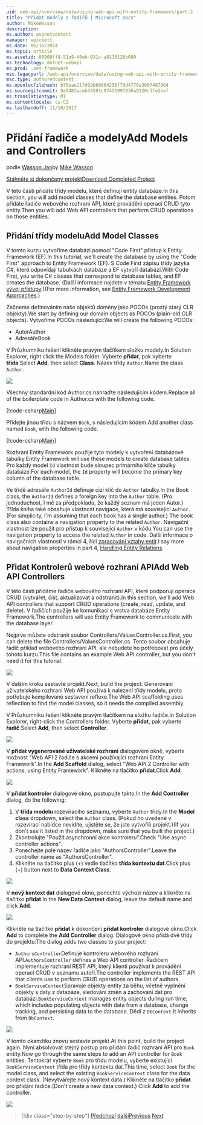 ```yaml
---
uid: web-api/overview/data/using-web-api-with-entity-framework/part-2
title: "Přidat modely a řadičů | Microsoft Docs"
author: MikeWasson
description: 
ms.author: aspnetcontent
manager: wpickett
ms.date: 06/16/2014
ms.topic: article
ms.assetid: 88908ff8-51a9-40eb-931c-a8139128b680
ms.technology: dotnet-webapi
ms.prod: .net-framework
msc.legacyurl: /web-api/overview/data/using-web-api-with-entity-framework/part-2
msc.type: authoredcontent
ms.openlocfilehash: b75eae11fd99b60864256f79d4770a3007487964
ms.sourcegitcommit: 9a9483aceb34591c97451997036a9120c3fe2baf
ms.translationtype: MT
ms.contentlocale: cs-CZ
ms.lasthandoff: 11/10/2017
---
```

<a name="add-models-and-controllers"></a><span data-ttu-id="b9b37-102">Přidání řadiče a modely</span><span class="sxs-lookup"><span data-stu-id="b9b37-102">Add Models and Controllers</span></span>
====================
<span data-ttu-id="b9b37-103">podle [Wasson Jan](https://github.com/MikeWasson)</span><span class="sxs-lookup"><span data-stu-id="b9b37-103">by [Mike Wasson](https://github.com/MikeWasson)</span></span>

[<span data-ttu-id="b9b37-104">Stáhněte si dokončený projekt</span><span class="sxs-lookup"><span data-stu-id="b9b37-104">Download Completed Project</span></span>](https://github.com/MikeWasson/BookService)

<span data-ttu-id="b9b37-105">V této části přidáte třídy modelu, které definují entity databáze.</span><span class="sxs-lookup"><span data-stu-id="b9b37-105">In this section, you will add model classes that define the database entities.</span></span> <span data-ttu-id="b9b37-106">Potom přidáte řadiče webového rozhraní API, které provádění operací CRUD tyto entity.</span><span class="sxs-lookup"><span data-stu-id="b9b37-106">Then you will add Web API controllers that perform CRUD operations on those entities.</span></span>

## <a name="add-model-classes"></a><span data-ttu-id="b9b37-107">Přidání třídy modelu</span><span class="sxs-lookup"><span data-stu-id="b9b37-107">Add Model Classes</span></span>

<span data-ttu-id="b9b37-108">V tomto kurzu vytvoříme databázi pomocí "Code First" přístup k Entity Framework (EF).</span><span class="sxs-lookup"><span data-stu-id="b9b37-108">In this tutorial, we'll create the database by using the "Code First" approach to Entity Framework (EF).</span></span> <span data-ttu-id="b9b37-109">S Code First zápisu třídy jazyka C#, které odpovídají tabulkách databáze a EF vytvoří databázi.</span><span class="sxs-lookup"><span data-stu-id="b9b37-109">With Code First, you write C# classes that correspond to database tables, and EF creates the database.</span></span> <span data-ttu-id="b9b37-110">(Další informace najdete v tématu [Entity Framework vývoj přístupy](https://msdn.microsoft.com/en-us/library/ms178359%28v=vs.110%29.aspx#dbfmfcf).)</span><span class="sxs-lookup"><span data-stu-id="b9b37-110">(For more information, see [Entity Framework Development Approaches](https://msdn.microsoft.com/en-us/library/ms178359%28v=vs.110%29.aspx#dbfmfcf).)</span></span>

<span data-ttu-id="b9b37-111">Začneme definováním naše objektů domény jako POCOs (prostý starý CLR objekty).</span><span class="sxs-lookup"><span data-stu-id="b9b37-111">We start by defining our domain objects as POCOs (plain-old CLR objects).</span></span> <span data-ttu-id="b9b37-112">Vytvoříme POCOs následující:</span><span class="sxs-lookup"><span data-stu-id="b9b37-112">We will create the following POCOs:</span></span>

- <span data-ttu-id="b9b37-113">Autor</span><span class="sxs-lookup"><span data-stu-id="b9b37-113">Author</span></span>
- <span data-ttu-id="b9b37-114">Adresáře</span><span class="sxs-lookup"><span data-stu-id="b9b37-114">Book</span></span>

<span data-ttu-id="b9b37-115">V Průzkumníku řešení klikněte pravým tlačítkem složku modely.</span><span class="sxs-lookup"><span data-stu-id="b9b37-115">In Solution Explorer, right click the Models folder.</span></span> <span data-ttu-id="b9b37-116">Vyberte **přidat**, pak vyberte **třída**.</span><span class="sxs-lookup"><span data-stu-id="b9b37-116">Select **Add**, then select **Class**.</span></span> <span data-ttu-id="b9b37-117">Název třídy `Author`.</span><span class="sxs-lookup"><span data-stu-id="b9b37-117">Name the class `Author`.</span></span>

![](part-2/_static/image1.png)

<span data-ttu-id="b9b37-118">Všechny standardní kód Author.cs nahraďte následujícím kódem.</span><span class="sxs-lookup"><span data-stu-id="b9b37-118">Replace all of the boilerplate code in Author.cs with the following code.</span></span>

[!code-csharp[Main](part-2/samples/sample1.cs)]

<span data-ttu-id="b9b37-119">Přidejte jinou třídu s názvem `Book`, s následujícím kódem.</span><span class="sxs-lookup"><span data-stu-id="b9b37-119">Add another class named `Book`, with the following code.</span></span>

[!code-csharp[Main](part-2/samples/sample2.cs)]

<span data-ttu-id="b9b37-120">Rozhraní Entity Framework použije tyto modely k vytvoření databázové tabulky.</span><span class="sxs-lookup"><span data-stu-id="b9b37-120">Entity Framework will use these models to create database tables.</span></span> <span data-ttu-id="b9b37-121">Pro každý model `Id` vlastnost bude sloupec primárního klíče tabulky databáze.</span><span class="sxs-lookup"><span data-stu-id="b9b37-121">For each model, the `Id` property will become the primary key column of the database table.</span></span>

<span data-ttu-id="b9b37-122">Ve třídě adresáře `AuthorId` definuje cizí klíč do `Author` tabulky.</span><span class="sxs-lookup"><span data-stu-id="b9b37-122">In the Book class, the `AuthorId` defines a foreign key into the `Author` table.</span></span> <span data-ttu-id="b9b37-123">(Pro jednoduchost, I mě za předpokladu, že každý seznam má jeden Autor.) Třída kniha také obsahuje vlastnost navigace, která má související `Author`.</span><span class="sxs-lookup"><span data-stu-id="b9b37-123">(For simplicity, I'm assuming that each book has a single author.) The book class also contains a navigation property to the related `Author`.</span></span> <span data-ttu-id="b9b37-124">Navigační vlastnost lze použít pro přístup k související `Author` v kódu.</span><span class="sxs-lookup"><span data-stu-id="b9b37-124">You can use the navigation property to access the related `Author` in code.</span></span> <span data-ttu-id="b9b37-125">Další informace o navigačních vlastností v rámci 4, říci [zpracování vztahy entit](part-4.md).</span><span class="sxs-lookup"><span data-stu-id="b9b37-125">I say more about navigation properties in part 4, [Handling Entity Relations](part-4.md).</span></span>

## <a name="add-web-api-controllers"></a><span data-ttu-id="b9b37-126">Přidat Kontrolerů webové rozhraní API</span><span class="sxs-lookup"><span data-stu-id="b9b37-126">Add Web API Controllers</span></span>

<span data-ttu-id="b9b37-127">V této části přidáme řadiče webového rozhraní API, které podporují operace CRUD (vytvářet, číst, aktualizovat a odstranit).</span><span class="sxs-lookup"><span data-stu-id="b9b37-127">In this section, we'll add Web API controllers that support CRUD operations (create, read, update, and delete).</span></span> <span data-ttu-id="b9b37-128">V řadičích použije ke komunikaci s vrstva databáze Entity Framework.</span><span class="sxs-lookup"><span data-stu-id="b9b37-128">The controllers will use Entity Framework to communicate with the database layer.</span></span>

<span data-ttu-id="b9b37-129">Nejprve můžete odstranit soubor Controllers/ValuesController.cs.</span><span class="sxs-lookup"><span data-stu-id="b9b37-129">First, you can delete the file Controllers/ValuesController.cs.</span></span> <span data-ttu-id="b9b37-130">Tento soubor obsahuje řadič příklad webového rozhraní API, ale nebudete ho potřebovat pro účely tohoto kurzu.</span><span class="sxs-lookup"><span data-stu-id="b9b37-130">This file contains an example Web API controller, but you don't need it for this tutorial.</span></span>

![](part-2/_static/image2.png)

<span data-ttu-id="b9b37-131">V dalším kroku sestavte projekt.</span><span class="sxs-lookup"><span data-stu-id="b9b37-131">Next, build the project.</span></span> <span data-ttu-id="b9b37-132">Generování uživatelského rozhraní Web API používá k nalezení třídy modelu, proto potřebuje kompilované sestavení reflexe.</span><span class="sxs-lookup"><span data-stu-id="b9b37-132">The Web API scaffolding uses reflection to find the model classes, so it needs the compiled assembly.</span></span>

<span data-ttu-id="b9b37-133">V Průzkumníku řešení klikněte pravým tlačítkem na složku řadiče.</span><span class="sxs-lookup"><span data-stu-id="b9b37-133">In Solution Explorer, right-click the Controllers folder.</span></span> <span data-ttu-id="b9b37-134">Vyberte **přidat**, pak vyberte **řadič**.</span><span class="sxs-lookup"><span data-stu-id="b9b37-134">Select **Add**, then select **Controller**.</span></span>

![](part-2/_static/image3.png)

<span data-ttu-id="b9b37-135">V **přidat vygenerované uživatelské rozhraní** dialogovém okně, vyberte možnost "Web API 2 řadiče s akcemi používající rozhraní Entity Framework".</span><span class="sxs-lookup"><span data-stu-id="b9b37-135">In the **Add Scaffold** dialog, select "Web API 2 Controller with actions, using Entity Framework".</span></span> <span data-ttu-id="b9b37-136">Klikněte na tlačítko **přidat**.</span><span class="sxs-lookup"><span data-stu-id="b9b37-136">Click **Add**.</span></span>

![](part-2/_static/image4.png)

<span data-ttu-id="b9b37-137">V **přidat kontroler** dialogové okno, postupujte takto:</span><span class="sxs-lookup"><span data-stu-id="b9b37-137">In the **Add Controller** dialog, do the following:</span></span>

1. <span data-ttu-id="b9b37-138">V **třída modelu** rozevíracího seznamu, vyberte `Author` třídy.</span><span class="sxs-lookup"><span data-stu-id="b9b37-138">In the **Model class** dropdown, select the `Author` class.</span></span> <span data-ttu-id="b9b37-139">(Pokud ho uvedené v rozevírací nabídce nevidíte, ujistěte se, že jste vytvořili projekt.)</span><span class="sxs-lookup"><span data-stu-id="b9b37-139">(If you don't see it listed in the dropdown, make sure that you built the project.)</span></span>
2. <span data-ttu-id="b9b37-140">Zkontrolujte "Použít asynchronní akce kontroleru".</span><span class="sxs-lookup"><span data-stu-id="b9b37-140">Check "Use async controller actions".</span></span>
3. <span data-ttu-id="b9b37-141">Ponechejte pole název řadiče jako &quot;AuthorsController&quot;.</span><span class="sxs-lookup"><span data-stu-id="b9b37-141">Leave the controller name as &quot;AuthorsController&quot;.</span></span>
4. <span data-ttu-id="b9b37-142">Klikněte na tlačítko plus (+) vedle tlačítko **třída kontextu dat**.</span><span class="sxs-lookup"><span data-stu-id="b9b37-142">Click plus (+) button next to **Data Context Class**.</span></span>

![](part-2/_static/image5.png)

<span data-ttu-id="b9b37-143">V **nový kontext dat** dialogové okno, ponechte výchozí název a klikněte na tlačítko **přidat**.</span><span class="sxs-lookup"><span data-stu-id="b9b37-143">In the **New Data Context** dialog, leave the default name and click **Add**.</span></span>

![](part-2/_static/image6.png)

<span data-ttu-id="b9b37-144">Klikněte na tlačítko **přidat** k dokončení **přidat kontroler** dialogové okno.</span><span class="sxs-lookup"><span data-stu-id="b9b37-144">Click **Add** to complete the **Add Controller** dialog.</span></span> <span data-ttu-id="b9b37-145">Dialogové okno přidá dvě třídy do projektu:</span><span class="sxs-lookup"><span data-stu-id="b9b37-145">The dialog adds two classes to your project:</span></span>

- <span data-ttu-id="b9b37-146">`AuthorsController`Definuje kontroleru webového rozhraní API.</span><span class="sxs-lookup"><span data-stu-id="b9b37-146">`AuthorsController` defines a Web API controller.</span></span> <span data-ttu-id="b9b37-147">Řadičem implementuje rozhraní REST API, který klienti používat k provádění operací CRUD v seznamu autoři.</span><span class="sxs-lookup"><span data-stu-id="b9b37-147">The controller implements the REST API that clients use to perform CRUD operations on the list of authors.</span></span>
- <span data-ttu-id="b9b37-148">`BookServiceContext`Spravuje objekty entity za běhu, včetně vyplnění objekty s daty z databáze, sledování změn a zachování dat pro databázi.</span><span class="sxs-lookup"><span data-stu-id="b9b37-148">`BookServiceContext` manages entity objects during run time, which includes populating objects with data from a database, change tracking, and persisting data to the database.</span></span> <span data-ttu-id="b9b37-149">Dědí z `DbContext`.</span><span class="sxs-lookup"><span data-stu-id="b9b37-149">It inherits from `DbContext`.</span></span>

![](part-2/_static/image7.png)

<span data-ttu-id="b9b37-150">V tomto okamžiku znovu sestavte projekt.</span><span class="sxs-lookup"><span data-stu-id="b9b37-150">At this point, build the project again.</span></span> <span data-ttu-id="b9b37-151">Nyní absolvovat stejný postup pro přidání řadič rozhraní API pro `Book` entity.</span><span class="sxs-lookup"><span data-stu-id="b9b37-151">Now go through the same steps to add an API controller for `Book` entities.</span></span> <span data-ttu-id="b9b37-152">Tentokrát vyberte `Book` pro třídu modelu, vyberte existující `BookServiceContext` třída pro třídy kontextu dat.</span><span class="sxs-lookup"><span data-stu-id="b9b37-152">This time, select `Book` for the model class, and select the existing `BookServiceContext` class for the data context class.</span></span> <span data-ttu-id="b9b37-153">(Nevytvářejte nový kontext data.) Klikněte na tlačítko **přidat** pro přidání řadiče.</span><span class="sxs-lookup"><span data-stu-id="b9b37-153">(Don't create a new data context.) Click **Add** to add the controller.</span></span>

![](part-2/_static/image8.png)

>[!div class="step-by-step"]
<span data-ttu-id="b9b37-154">[Předchozí](part-1.md)
[další](part-3.md)</span><span class="sxs-lookup"><span data-stu-id="b9b37-154">[Previous](part-1.md)
[Next](part-3.md)</span></span>

